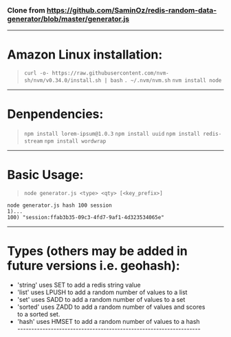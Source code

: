 ### Clone from https://github.com/SaminOz/redis-random-data-generator/blob/master/generator.js
-------------------------------------------------------------------  
 Amazon Linux installation:                                                        
===================================================================  

  > `curl -o- https://raw.githubusercontent.com/nvm-sh/nvm/v0.34.0/install.sh | bash`
    `. ~/.nvm/nvm.sh`
    `nvm install node`
 
 -------------------------------------------------------------------  
 Denpendencies:                                                        
===================================================================  

  > `npm install lorem-ipsum@1.0.3`
    `npm install uuid`
    `npm install redis-stream`
    `npm install wordwrap`

-------------------------------------------------------------------  
 Basic Usage:                                                        
===================================================================  
  > `node generator.js <type> <qty> [<key_prefix>]`                  
                                                                                                                                                                
   `node generator.js hash 100 session`                              
   `1)...`                                                           
   `100) "session:ffab3b35-09c3-4fd7-9af1-4d323534065e"`             
                                            
                                                                     
-------------------------------------------------------------------  
 Types (others may be added in future versions i.e. geohash):        
===================================================================  
 * 'string'  uses SET to add a redis string value                    
 * 'list'    uses LPUSH to add a random number of values to a list   
 * 'set'     uses SADD to add a random number of values to a set     
 * 'sorted'  uses ZADD to add a random number of values and scores   
   to a sorted set.                                                  
 * 'hash'    uses HMSET to add a random number of values to a hash   
*------------------------------------------------------------------* 
